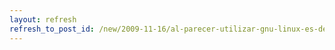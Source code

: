 ```yaml
---
layout: refresh
refresh_to_post_id: /new/2009-11-16/al-parecer-utilizar-gnu-linux-es-delito-en-la-universidad-de-boston
---
```

